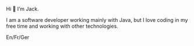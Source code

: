 Hi 👋 I’m Jack.

I am a software developer working mainly with Java, but I love coding in my free time and working with other technologies.

En/Fr/Ger


<!---
J-S-Harris/J-S-Harris is a ✨ special ✨ repository because its `README.md` (this file) appears on your GitHub profile.
You can click the Preview link to take a look at your changes.
--->
